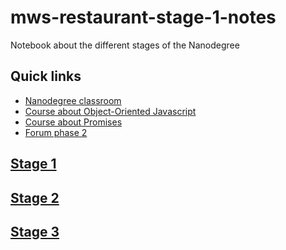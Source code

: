 # mws-restaurant-stage-1-notes
Notebook about the different stages of the Nanodegree
## Quick links

- [Nanodegree classroom](https://classroom.udacity.com/nanodegrees/nd024/syllabus/core-curriculum) 
- [Course about Object-Oriented Javascript](https://classroom.udacity.com/courses/ud015 )
- [Course about Promises](https://eu.udacity.com/course/javascript-promises--ud898)
- [Forum phase 2](https://www.reddit.com/r/udacitymws)

## [Stage 1](https://github.com/JeremieLitzler/mws-nanodegree-notes-2018/tree/master/Stage-1)
## [Stage 2](https://github.com/JeremieLitzler/mws-nanodegree-notes-2018/tree/master/Stage-2)
## [Stage 3](https://github.com/JeremieLitzler/mws-nanodegree-notes-2018/tree/master/Stage-3)
